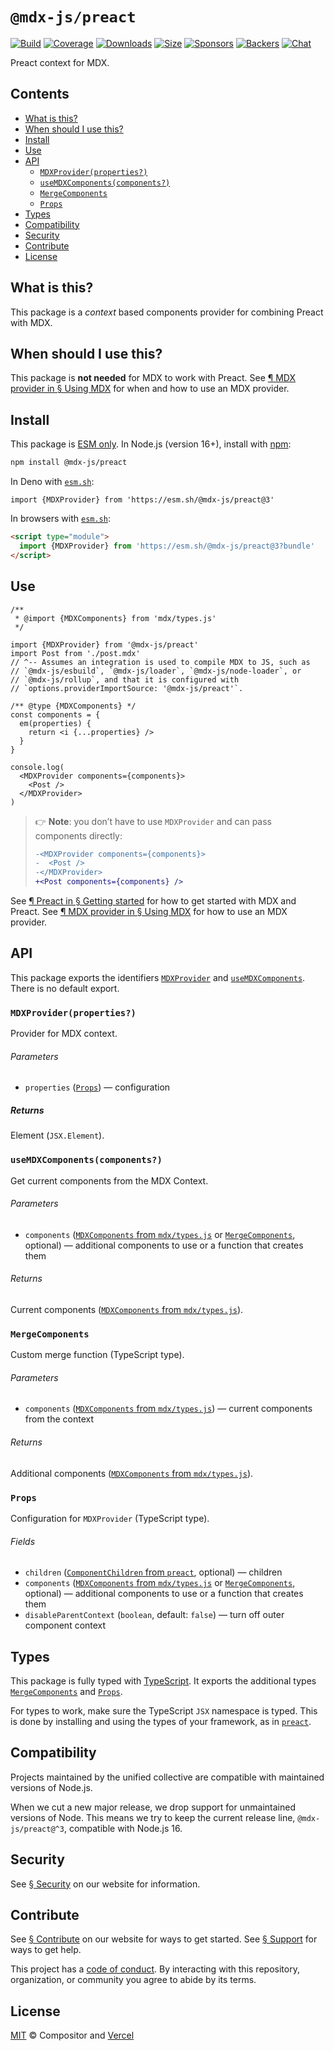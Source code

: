 # `@mdx-js/preact`

[![Build][build-badge]][build]
[![Coverage][coverage-badge]][coverage]
[![Downloads][downloads-badge]][downloads]
[![Size][size-badge]][size]
[![Sponsors][sponsors-badge]][collective]
[![Backers][backers-badge]][collective]
[![Chat][chat-badge]][chat]

Preact context for MDX.

<!-- more -->

## Contents

* [What is this?](#what-is-this)
* [When should I use this?](#when-should-i-use-this)
* [Install](#install)
* [Use](#use)
* [API](#api)
  * [`MDXProvider(properties?)`](#mdxproviderproperties)
  * [`useMDXComponents(components?)`](#usemdxcomponentscomponents)
  * [`MergeComponents`](#mergecomponents)
  * [`Props`](#props)
* [Types](#types)
* [Compatibility](#compatibility)
* [Security](#security)
* [Contribute](#contribute)
* [License](#license)

## What is this?

This package is a *context* based components provider for combining Preact with
MDX.

## When should I use this?

This package is **not needed** for MDX to work with Preact.
See [¶ MDX provider in § Using MDX][use-provider] for when and how to use an MDX
provider.

## Install

This package is [ESM only][esm].
In Node.js (version 16+), install with [npm][]:

```sh
npm install @mdx-js/preact
```

In Deno with [`esm.sh`][esmsh]:

```tsx
import {MDXProvider} from 'https://esm.sh/@mdx-js/preact@3'
```

In browsers with [`esm.sh`][esmsh]:

```html
<script type="module">
  import {MDXProvider} from 'https://esm.sh/@mdx-js/preact@3?bundle'
</script>
```

## Use

```tsx
/**
 * @import {MDXComponents} from 'mdx/types.js'
 */

import {MDXProvider} from '@mdx-js/preact'
import Post from './post.mdx'
// ^-- Assumes an integration is used to compile MDX to JS, such as
// `@mdx-js/esbuild`, `@mdx-js/loader`, `@mdx-js/node-loader`, or
// `@mdx-js/rollup`, and that it is configured with
// `options.providerImportSource: '@mdx-js/preact'`.

/** @type {MDXComponents} */
const components = {
  em(properties) {
    return <i {...properties} />
  }
}

console.log(
  <MDXProvider components={components}>
    <Post />
  </MDXProvider>
)
```

> 👉 **Note**: you don’t have to use `MDXProvider` and can pass components
> directly:
>
> ```diff
> -<MDXProvider components={components}>
> -  <Post />
> -</MDXProvider>
> +<Post components={components} />
> ```

See [¶ Preact in § Getting started][start-preact] for how to get started with
MDX and Preact.
See [¶ MDX provider in § Using MDX][use-provider] for how to use an MDX
provider.

## API

This package exports the identifiers [`MDXProvider`][api-mdx-provider] and
[`useMDXComponents`][api-use-mdx-components].
There is no default export.

### `MDXProvider(properties?)`

Provider for MDX context.

###### Parameters

* `properties` ([`Props`][api-props])
  — configuration

##### Returns

Element (`JSX.Element`).

### `useMDXComponents(components?)`

Get current components from the MDX Context.

###### Parameters

* `components` ([`MDXComponents` from `mdx/types.js`][mdx-types-components]
  or [`MergeComponents`][api-merge-components], optional)
  — additional components to use or a function that creates them

###### Returns

Current components ([`MDXComponents` from
`mdx/types.js`][mdx-types-components]).

### `MergeComponents`

Custom merge function (TypeScript type).

###### Parameters

* `components` ([`MDXComponents` from `mdx/types.js`][mdx-types-components])
  — current components from the context

###### Returns

Additional components ([`MDXComponents` from
`mdx/types.js`][mdx-types-components]).

### `Props`

Configuration for `MDXProvider` (TypeScript type).

###### Fields

* `children` ([`ComponentChildren` from `preact`][preact-component-children],
  optional)
  — children
* `components` ([`MDXComponents` from `mdx/types.js`][mdx-types-components]
  or [`MergeComponents`][api-merge-components], optional)
  — additional components to use or a function that creates them
* `disableParentContext` (`boolean`, default: `false`)
  — turn off outer component context

## Types

This package is fully typed with [TypeScript][].
It exports the additional types [`MergeComponents`][api-merge-components] and
[`Props`][api-props].

For types to work, make sure the TypeScript `JSX` namespace is typed.
This is done by installing and using the types of your framework, as in
[`preact`](https://github.com/preactjs/preact).

## Compatibility

Projects maintained by the unified collective are compatible with maintained
versions of Node.js.

When we cut a new major release, we drop support for unmaintained versions of
Node.
This means we try to keep the current release line, `@mdx-js/preact@^3`,
compatible with Node.js 16.

## Security

See [§ Security][security] on our website for information.

## Contribute

See [§ Contribute][contribute] on our website for ways to get started.
See [§ Support][support] for ways to get help.

This project has a [code of conduct][coc].
By interacting with this repository, organization, or community you agree to
abide by its terms.

## License

[MIT][] © Compositor and [Vercel][]

[build-badge]: https://github.com/mdx-js/mdx/workflows/main/badge.svg

[build]: https://github.com/mdx-js/mdx/actions

[coverage-badge]: https://img.shields.io/codecov/c/github/mdx-js/mdx/main.svg

[coverage]: https://codecov.io/github/mdx-js/mdx

[downloads-badge]: https://img.shields.io/npm/dm/@mdx-js/preact.svg

[downloads]: https://www.npmjs.com/package/@mdx-js/preact

[size-badge]: https://img.shields.io/bundlejs/size/@mdx-js/preact

[size]: https://bundlejs.com/?q=@mdx-js/preact

[sponsors-badge]: https://opencollective.com/unified/sponsors/badge.svg

[backers-badge]: https://opencollective.com/unified/backers/badge.svg

[collective]: https://opencollective.com/unified

[chat-badge]: https://img.shields.io/badge/chat-discussions-success.svg

[chat]: https://github.com/mdx-js/mdx/discussions

[npm]: https://docs.npmjs.com/cli/install

[contribute]: https://mdxjs.com/community/contribute/

[support]: https://mdxjs.com/community/support/

[coc]: https://github.com/mdx-js/.github/blob/main/code-of-conduct.md

[mit]: https://github.com/mdx-js/mdx/blob/main/packages/preact/license

[vercel]: https://vercel.com

[start-preact]: https://mdxjs.com/getting-started/#preact

[use-provider]: https://mdxjs.com/docs/using-mdx/#mdx-provider

[esm]: https://gist.github.com/sindresorhus/a39789f98801d908bbc7ff3ecc99d99c

[esmsh]: https://esm.sh

[security]: https://mdxjs.com/getting-started/#security

[typescript]: https://www.typescriptlang.org

[mdx-types-components]: https://github.com/DefinitelyTyped/DefinitelyTyped/blob/HEAD/types/mdx/types.d.ts#L65

[preact-component-children]: https://github.com/preactjs/preact/blob/main/src/index.d.ts#L53

[api-mdx-provider]: #mdxproviderproperties

[api-merge-components]: #mergecomponents

[api-props]: #props

[api-use-mdx-components]: #usemdxcomponentscomponents
